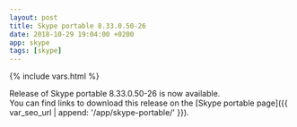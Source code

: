 ```yaml
---
layout: post
title: Skype portable 8.33.0.50-26
date: 2018-10-29 19:04:00 +0200
app: skype
tags: [skype]
---
```

{% include vars.html %}

Release of Skype portable 8.33.0.50-26 is now available.<br />
You can find links to download this release on the [Skype portable page]({{ var_seo_url | append: '/app/skype-portable/' }}).